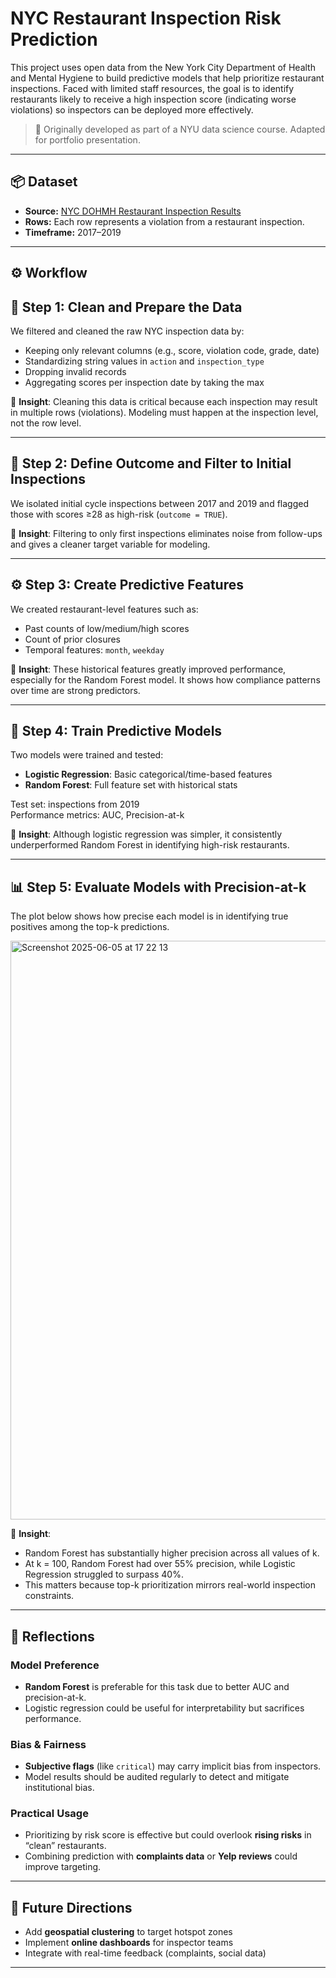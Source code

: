 # NYC Restaurant Inspection Risk Prediction

This project uses open data from the New York City Department of Health and Mental Hygiene to build predictive models that help prioritize restaurant inspections. Faced with limited staff resources, the goal is to identify restaurants likely to receive a high inspection score (indicating worse violations) so inspectors can be deployed more effectively.

> 📌 Originally developed as part of a NYU data science course. Adapted for portfolio presentation.

---

## 📦 Dataset

- **Source:** [NYC DOHMH Restaurant Inspection Results](https://data.cityofnewyork.us/Health/DOHMH-New-York-City-Restaurant-Inspection-Results/43nn-pn8j)
- **Rows:** Each row represents a violation from a restaurant inspection.
- **Timeframe:** 2017–2019

---

## ⚙️ Workflow

## 🧹 Step 1: Clean and Prepare the Data

We filtered and cleaned the raw NYC inspection data by:

- Keeping only relevant columns (e.g., score, violation code, grade, date)
- Standardizing string values in `action` and `inspection_type`
- Dropping invalid records
- Aggregating scores per inspection date by taking the max

📌 **Insight**: Cleaning this data is critical because each inspection may result in multiple rows (violations). Modeling must happen at the inspection level, not the row level.

---

## 🧪 Step 2: Define Outcome and Filter to Initial Inspections

We isolated initial cycle inspections between 2017 and 2019 and flagged those with scores ≥28 as high-risk (`outcome = TRUE`).

📌 **Insight**: Filtering to only first inspections eliminates noise from follow-ups and gives a cleaner target variable for modeling.

---

## ⚙️ Step 3: Create Predictive Features

We created restaurant-level features such as:

- Past counts of low/medium/high scores
- Count of prior closures
- Temporal features: `month`, `weekday`

📌 **Insight**: These historical features greatly improved performance, especially for the Random Forest model. It shows how compliance patterns over time are strong predictors.

---

## 🤖 Step 4: Train Predictive Models

Two models were trained and tested:

- **Logistic Regression**: Basic categorical/time-based features
- **Random Forest**: Full feature set with historical stats

Test set: inspections from 2019  
Performance metrics: AUC, Precision-at-k

📌 **Insight**: Although logistic regression was simpler, it consistently underperformed Random Forest in identifying high-risk restaurants.

---

## 📊 Step 5: Evaluate Models with Precision-at-k

The plot below shows how precise each model is in identifying true positives among the top-k predictions.

<img width="926" alt="Screenshot 2025-06-05 at 17 22 13" src="https://github.com/user-attachments/assets/65af7176-4a65-42d3-8144-22ab3774e63f" />

📌 **Insight**:
- Random Forest has substantially higher precision across all values of k.
- At k = 100, Random Forest had over 55% precision, while Logistic Regression struggled to surpass 40%.
- This matters because top-k prioritization mirrors real-world inspection constraints.

---

## 🧠 Reflections

### Model Preference

- **Random Forest** is preferable for this task due to better AUC and precision-at-k.
- Logistic regression could be useful for interpretability but sacrifices performance.

### Bias & Fairness

- **Subjective flags** (like `critical`) may carry implicit bias from inspectors.
- Model results should be audited regularly to detect and mitigate institutional bias.

### Practical Usage

- Prioritizing by risk score is effective but could overlook **rising risks** in “clean” restaurants.
- Combining prediction with **complaints data** or **Yelp reviews** could improve targeting.

---

## 📌 Future Directions

- Add **geospatial clustering** to target hotspot zones
- Implement **online dashboards** for inspector teams
- Integrate with real-time feedback (complaints, social data)

---
